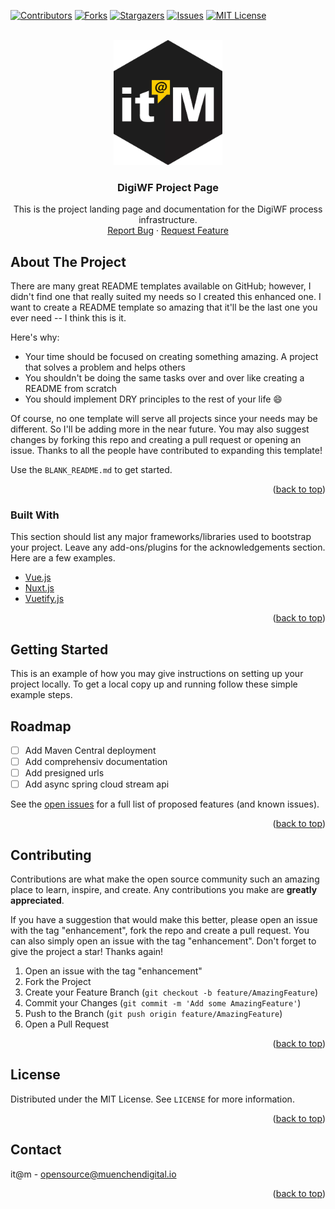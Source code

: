 <div id="top"></div>
<!--
*** Thanks for checking out the Best-README-Template. If you have a suggestion
*** that would make this better, please fork the repo and create a pull request
*** or simply open an issue with the tag "enhancement".
*** Don't forget to give the project a star!
*** Thanks again! Now go create something AMAZING! :D
-->



<!-- PROJECT SHIELDS -->
<!--
*** I'm using markdown "reference style" links for readability.
*** Reference links are enclosed in brackets [ ] instead of parentheses ( ).
*** See the bottom of this document for the declaration of the reference variables
*** for contributors-url, forks-url, etc. This is an optional, concise syntax you may use.
*** https://www.markdownguide.org/basic-syntax/#reference-style-links
-->
[![Contributors][contributors-shield]][contributors-url]
[![Forks][forks-shield]][forks-url]
[![Stargazers][stars-shield]][stars-url]
[![Issues][issues-shield]][issues-url]
[![MIT License][license-shield]][license-url]


<!-- PROJECT LOGO -->
<br />
<div align="center">
  <a href="https://github.com/it-at-m/digiwf-s3-integration">
    <img src="static/itm_logo.png" alt="Logo" height="200">
  </a>

<h3 align="center">DigiWF Project Page</h3>

  <p align="center">
    This is the project landing page and documentation for the DigiWF process infrastructure.
    <br /><a href="https://github.com/it-at-m/digiwf-project/issues">Report Bug</a>
    ·
    <a href="https://github.com/it-at-m/digiwf-project/issues">Request Feature</a>
  </p>
</div>

<!-- ABOUT THE PROJECT -->
## About The Project

There are many great README templates available on GitHub; however, I didn't find one that really suited my needs so I created this enhanced one. I want to create a README template so amazing that it'll be the last one you ever need -- I think this is it.

Here's why:
* Your time should be focused on creating something amazing. A project that solves a problem and helps others
* You shouldn't be doing the same tasks over and over like creating a README from scratch
* You should implement DRY principles to the rest of your life :smile:

Of course, no one template will serve all projects since your needs may be different. So I'll be adding more in the near future. You may also suggest changes by forking this repo and creating a pull request or opening an issue. Thanks to all the people have contributed to expanding this template!

Use the `BLANK_README.md` to get started.

<p align="right">(<a href="#top">back to top</a>)</p>



### Built With

This section should list any major frameworks/libraries used to bootstrap your project. Leave any add-ons/plugins for the acknowledgements section. Here are a few examples.

* [Vue.js](https://vuejs.org/)
* [Nuxt.js](https://nuxtjs.org/)
* [Vuetify.js](https://vuetifyjs.com/)

<p align="right">(<a href="#top">back to top</a>)</p>



<!-- GETTING STARTED -->
## Getting Started

This is an example of how you may give instructions on setting up your project locally.
To get a local copy up and running follow these simple example steps.

<!-- ROADMAP -->
## Roadmap

- [ ] Add Maven Central deployment
- [ ] Add comprehensiv documentation
- [ ] Add presigned urls
- [ ] Add async spring cloud stream api

See the [open issues](https://github.com/it-at-m/digiwf-project/issues) for a full list of proposed features (and known issues).

<p align="right">(<a href="#top">back to top</a>)</p>



<!-- CONTRIBUTING -->
## Contributing

Contributions are what make the open source community such an amazing place to learn, inspire, and create. Any contributions you make are **greatly appreciated**.

If you have a suggestion that would make this better, please open an issue with the tag "enhancement", fork the repo and create a pull request. You can also simply open an issue with the tag "enhancement".
Don't forget to give the project a star! Thanks again!

1. Open an issue with the tag "enhancement"
2. Fork the Project
3. Create your Feature Branch (`git checkout -b feature/AmazingFeature`)
4. Commit your Changes (`git commit -m 'Add some AmazingFeature'`)
5. Push to the Branch (`git push origin feature/AmazingFeature`)
6. Open a Pull Request

<p align="right">(<a href="#top">back to top</a>)</p>


<!-- LICENSE -->
## License

Distributed under the MIT License. See `LICENSE` for more information.

<p align="right">(<a href="#top">back to top</a>)</p>



<!-- CONTACT -->
## Contact

it@m - opensource@muenchendigital.io

<p align="right">(<a href="#top">back to top</a>)</p>


<!-- MARKDOWN LINKS & IMAGES -->
<!-- https://www.markdownguide.org/basic-syntax/#reference-style-links -->
[contributors-shield]: https://img.shields.io/github/contributors/it-at-m/digiwf-project.svg?style=for-the-badge
[contributors-url]: https://github.com/it-at-m/digiwf-project/graphs/contributors
[forks-shield]: https://img.shields.io/github/forks/it-at-m/digiwf-project.svg?style=for-the-badge
[forks-url]: https://github.com/it-at-m/digiwf-project/network/members
[stars-shield]: https://img.shields.io/github/stars/it-at-m/digiwf-project.svg?style=for-the-badge
[stars-url]: https://github.com/it-at-m/digiwf-project/stargazers
[issues-shield]: https://img.shields.io/github/issues/it-at-m/digiwf-project.svg?style=for-the-badge
[issues-url]: https://github.com/it-at-m/digiwf-project/issues
[license-shield]: https://img.shields.io/github/license/it-at-m/digiwf-project.svg?style=for-the-badge
[license-url]: https://github.com/it-at-m/digiwf-project/blob/master/LICENSE
[product-screenshot]: images/screenshot.png
